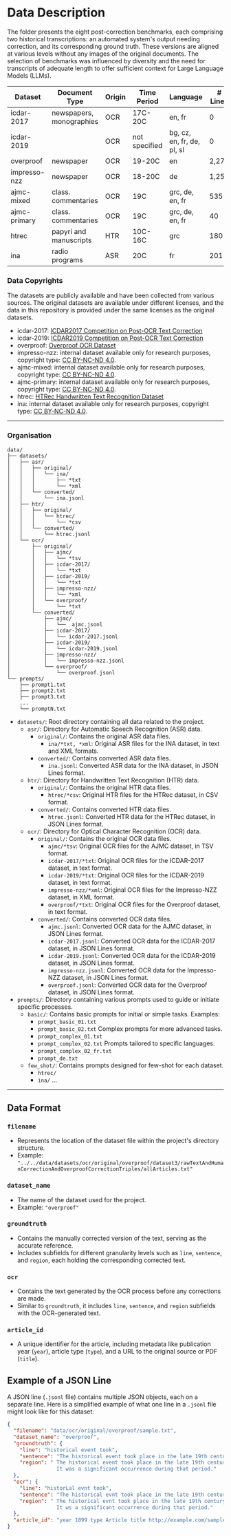 # Data Description

The folder presents the eight post-correction benchmarks, each comprising two historical transcriptions: an automated system's output needing correction, and its corresponding ground truth. These versions are aligned at various levels without any images of the original documents. The selection of benchmarks was influenced by diversity and the need for transcripts of adequate length to offer sufficient context for Large Language Models (LLMs).

| Dataset       | Document Type            | Origin | Time Period | Language               | # Lines | # Sentences | # Regions |
|---------------|--------------------------|--------|-------------|------------------------|---------|-------------|-----------|
| icdar-2017    | newspapers, monographies | OCR    | 17C-20C     | en, fr                 | 0       | 461         | 28        |
| icdar-2019    |                          | OCR    | not specified | bg, cz, en, fr, de, pl, sl | 0   | 404         | 41        |
| overproof     | newspaper                | OCR    | 19-20C      | en                     | 2,278   | 399         | 41        |
| impresso-nzz  | newspaper                | OCR    | 18-20C      | de                     | 1,256   | 577         | 203       |
| ajmc-mixed    | class. commentaries      | OCR    | 19C         | grc, de, en, fr        | 535     | 379         | 33        |
| ajmc-primary  | class. commentaries      | OCR    | 19C         | grc, de, en, fr        | 40      | 27          | 9         |
| htrec         | papyri and manuscripts   | HTR    | 10C-16C     | grc                    | 180     | 8           | 8         |
| ina           | radio programs           | ASR    | 20C         | fr                     | 201     | 290         | 6         |

### Data Copyrights

The datasets are publicly available and have been collected from various sources. The original datasets are available under different licenses, and the data in this repository is provided under the same licenses as the original datasets.
* icdar-2017: [ICDAR2017 Competition on Post-OCR Text Correction](https://hal.science/hal-03025499v1/file/icdar2017-competition-post%283%29.pdf)
* icdar-2019: [ICDAR2019 Competition on Post-OCR Text Correction](https://sites.google.com/view/icdar2019-postcorrectionocr)
* overproof: [Overproof OCR Dataset](https://overproof.projectcomputing.com/evaluation)
* impresso-nzz: internal dataset available only for research purposes, copyright type: [CC BY-NC-ND 4.0](https://creativecommons.org/licenses/by-nc-nd/4.0/).
* ajmc-mixed: internal dataset available only for research purposes, copyright type: [CC BY-NC-ND 4.0](https://creativecommons.org/licenses/by-nc-nd/4.0/).
* ajmc-primary: internal dataset available only for research purposes, copyright type: [CC BY-NC-ND 4.0](https://creativecommons.org/licenses/by-nc-nd/4.0/).
* htrec: [HTRec Handwritten Text Recognition Dataset](https://www.aicrowd.com/challenges/htrec-2022)
* ina: internal dataset available only for research purposes, copyright type: [CC BY-NC-ND 4.0](https://creativecommons.org/licenses/by-nc-nd/4.0/).
---
### Organisation

````
data/
├── datasets/
│   ├── asr/
│   │   ├── original/
│   │   │   └── ina/
│   │   │       ├── *txt
│   │   │       └── *xml
│   │   └── converted/
│   │       └── ina.jsonl
│   ├── htr/
│   │   ├── original/
│   │   │   └── htrec/
│   │   │       └── *csv
│   │   └── converted/
│   │       └── htrec.jsonl
│   └── ocr/
│       ├── original/
│       │   ├── ajmc/
│       │   │   └── *tsv
│       │   ├── icdar-2017/
│       │   │   └── *txt
│       │   ├── icdar-2019/
│       │   │   └── *txt
│       │   ├── impresso-nzz/
│       │   │   └── *xml
│       │   └── overproof/
│       │       └── *txt
│       └── converted/
│           ├── ajmc/
│           │   └──  ajmc.jsonl
│           ├── icdar-2017/
│           │   └── icdar-2017.jsonl
│           ├── icdar-2019/
│           │   └── icdar-2019.jsonl
│           ├── impresso-nzz/
│           │   └── impresso-nzz.jsonl
│           └── overproof/
│               └── overproof.jsonl
└── prompts/
    ├── prompt1.txt
    ├── prompt2.txt
    ├── prompt3.txt
    ...
    └── promptN.txt
````

- `datasets/`: Root directory containing all data related to the project.
  - `asr/`: Directory for Automatic Speech Recognition (ASR) data.
    - `original/`: Contains the original ASR data files.
      - `ina/*txt, *xml`: Original ASR files for the INA dataset, in text and XML formats.
    - `converted/`: Contains converted ASR data files.
      - `ina.jsonl`: Converted ASR data for the INA dataset, in JSON Lines format.
  - `htr/`: Directory for Handwritten Text Recognition (HTR) data.
    - `original/`: Contains the original HTR data files.
      - `htrec/*csv`: Original HTR files for the HTRec dataset, in CSV format.
    - `converted/`: Contains converted HTR data files.
      - `htrec.jsonl`: Converted HTR data for the HTRec dataset, in JSON Lines format.
  - `ocr/`: Directory for Optical Character Recognition (OCR) data.
    - `original/`: Contains the original OCR data files.
      - `ajmc/*tsv`: Original OCR files for the AJMC dataset, in TSV format.
      - `icdar-2017/*txt`: Original OCR files for the ICDAR-2017 dataset, in text format.
      - `icdar-2019/*txt`: Original OCR files for the ICDAR-2019 dataset, in text format.
      - `impresso-nzz/*xml`: Original OCR files for the Impresso-NZZ dataset, in XML format.
      - `overproof/*txt`: Original OCR files for the Overproof dataset, in text format.
    - `converted/`: Contains converted OCR data files.
      - `ajmc.jsonl`: Converted OCR data for the AJMC dataset, in JSON Lines format.
      - `icdar-2017.jsonl`: Converted OCR data for the ICDAR-2017 dataset, in JSON Lines format.
      - `icdar-2019.jsonl`: Converted OCR data for the ICDAR-2019 dataset, in JSON Lines format.
      - `impresso-nzz.jsonl`: Converted OCR data for the Impresso-NZZ dataset, in JSON Lines format.
      - `overproof.jsonl`: Converted OCR data for the Overproof dataset, in JSON Lines format.
- `prompts/`: Directory containing various prompts used to guide or initiate specific processes.
  - `basic/`: Contains basic prompts for initial or simple tasks. Examples:
    - `prompt_basic_01.txt`
    - `prompt_basic_02.txt`
    Complex prompts for more advanced tasks.
    - `prompt_complex_01.txt`
    - `prompt_complex_02.txt`
    Prompts tailored to specific languages.
    - `prompt_complex_02_fr.txt`
    - `prompt_de.txt`
  - `few_shot/`: Contains prompts designed for few-shot for each dataset.
    - `htrec/`
    - `ina/`
  ...
---
## Data Format

### `filename`

- Represents the location of the dataset file within the project's directory structure.
- Example: `"../../data/datasets/ocr/original/overproof/dataset3/rawTextAndHumanCorrectionAndOverproofCorrectionTriples/allArticles.txt"`

### `dataset_name`

- The name of the dataset used for the project.
- Example: `"overproof"`

### `groundtruth`

- Contains the manually corrected version of the text, serving as the accurate reference.
- Includes subfields for different granularity levels such as `line`, `sentence`, and `region`, each holding the corresponding corrected text.

### `ocr`

- Contains the text generated by the OCR process before any corrections are made.
- Similar to `groundtruth`, it includes `line`, `sentence`, and `region` subfields with the OCR-generated text.

### `article_id`

- A unique identifier for the article, including metadata like publication year (`year`), article type (`type`), and a URL to the original source or PDF (`title`).

## Example of a JSON Line

A JSON line (`.jsonl` file) contains multiple JSON objects, each on a separate line. Here is a simplified example of what one line in a `.jsonl` file might look like for this dataset:

```json
{
  "filename": "data/ocr/original/overproof/sample.txt",
  "dataset_name": "overproof",
  "groundtruth": {
    "line": "historical event took",
    "sentence": "The historical event took place in the late 19th century.",
    "region": " The historical event took place in the late 19th century. 
                It was a significant occurrence during that period."
  },
  "ocr": {
    "line": "historLal evnt took",
    "sentence": "The historical evnt took place in the late 19th century.",
    "region": " The historical evnt took place in the late 19th century. 
                It ws a significant occurrence during that period."
  },
  "article_id": "year 1899 type Article title http://example.com/sample.pdf"
}

